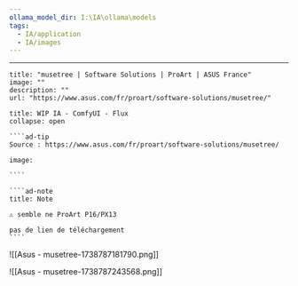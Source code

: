 ```yaml
---
ollama_model_dir: I:\IA\ollama\models
tags:
  - IA/application
  - IA/images
---
```


---
 
```embed
title: "musetree | Software Solutions | ProArt | ASUS France"
image: ""
description: ""
url: "https://www.asus.com/fr/proart/software-solutions/musetree/"
```

``````ad-example
title: WIP IA - ComfyUI - Flux
collapse: open

````ad-tip
Source : https://www.asus.com/fr/proart/software-solutions/musetree/

image:  

````

````ad-note
title: Note

⚠️ semble ne ProArt P16/PX13

pas de lien de téléchargement
````

``````

![[Asus - musetree-1738787181790.png]]

![[Asus - musetree-1738787243568.png]]